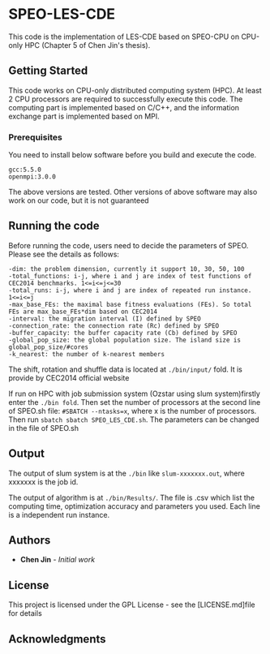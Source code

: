 # SPEO-LES-CDE

This code is the implementation of LES-CDE based on SPEO-CPU on CPU-only HPC (Chapter 5 of Chen Jin's thesis).

## Getting Started

This code works on CPU-only distributed computing system (HPC). At least 2 CPU processors are required to successfully execute this code. The computing part is implemented based on C/C++, and the information exchange part is implemented based on MPI. 

### Prerequisites

You need to install below software before you build and execute the code. 

```
gcc:5.5.0
openmpi:3.0.0
```
The above versions are tested. Other versions of above software may also work on our code, but it is not guaranteed

## Running the code
Before running the code, users need to decide the parameters of SPEO. Please see the details as follows:

```
-dim: the problem dimension, currently it support 10, 30, 50, 100
-total_functions: i-j, where i and j are index of test functions of CEC2014 benchmarks. 1<=i<=j<=30
-total_runs: i-j, where i and j are index of repeated run instance. 1<=i<=j
-max_base_FEs: the maximal base fitness evaluations (FEs). So total FEs are max_base_FEs*dim based on CEC2014
-interval: the migration interval (I) defined by SPEO 
-connection_rate: the connection rate (Rc) defined by SPEO 
-buffer_capacity: the buffer capacity rate (Cb) defined by SPEO  
-global_pop_size: the global population size. The island size is global_pop_size/#cores
-k_nearest: the number of k-nearest members
```
The shift, rotation and shuffle data is located at ```./bin/input/``` fold. It is provide by CEC2014 official website

If run on HPC with job submission system (Ozstar using slum system)firstly enter the ```./bin fold```. Then set the number of processors at the second line of SPEO.sh file: ```#SBATCH --ntasks=x```, where x is the number of processors. Then run ```sbatch sbatch SPEO_LES_CDE.sh```. The parameters can be changed in the file of SPEO.sh

## Output
The output of slum system is at the ```./bin``` like ```slum-xxxxxxx.out```, where xxxxxxx is the job id.

The output of algorithm is at ```./bin/Results/```. The file is .csv which list the computing time, optimization accuracy and parameters you used. Each line is a independent run instance.

## Authors

* **Chen Jin** - *Initial work*

## License

This project is licensed under the GPL License - see the [LICENSE.md]file for details

## Acknowledgments
